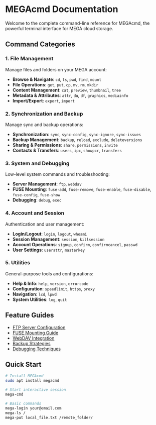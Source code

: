 # MEGAcmd Documentation

Welcome to the complete command-line reference for MEGAcmd, the powerful terminal interface for MEGA cloud storage.

## Command Categories

### 1. File Management
Manage files and folders on your MEGA account:

- **Browse & Navigate**: `cd`, `ls`, `pwd`, `find`, `mount`
- **File Operations**: `get`, `put`, `cp`, `mv`, `rm`, `mkdir`
- **Content Management**: `cat`, `preview`, `thumbnail`, `tree`
- **Metadata & Attributes**: `attr`, `du`, `df`, `graphics`, `mediainfo`
- **Import/Export**: `export`, `import`


### 2. Synchronization and Backup
Manage sync and backup operations:

- **Synchronization**: `sync`, `sync-config`, `sync-ignore`, `sync-issues`
- **Backup Management**: `backup`, `reload`, `exclude`, `deleteversions`
- **Sharing & Permissions**: `share`, `permissions`, `invite`
- **Contacts & Transfers**: `users`, `ipc`, `showpcr`, `transfers`


### 3. System and Debugging
Low-level system commands and troubleshooting:

- **Server Management**: `ftp`, `webdav`
- **FUSE Mounting**: `fuse-add`, `fuse-remove`, `fuse-enable`, `fuse-disable`, `fuse-config`, `fuse-show`
- **Debugging**: `debug`, `exec`


### 4. Account and Session
Authentication and user management:

- **Login/Logout**: `login`, `logout`, `whoami`
- **Session Management**: `session`, `killsession`
- **Account Operations**: `signup`, `confirm`, `confirmcancel`, `passwd`
- **User Settings**: `userattr`, `masterkey`


### 5. Utilities
General-purpose tools and configurations:

- **Help & Info**: `help`, `version`, `errorcode`
- **Configuration**: `speedlimit`, `https`, `proxy`
- **Navigation**: `lcd`, `lpwd`
- **System Utilities**: `log`, `quit`


## Feature Guides

- [FTP Server Configuration](FTP.md)
- [FUSE Mounting Guide](FUSE.md)
- [WebDAV Integration](WEBDAV.md)
- [Backup Strategies](BACKUPS.md)
- [Debugging Techniques](DEBUG.md)

## Quick Start

```bash
# Install MEGAcmd
sudo apt install megacmd

# Start interactive session
mega-cmd

# Basic commands
mega-login your@email.com
mega-ls /
mega-put local_file.txt /remote_folder/

